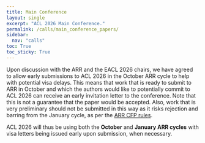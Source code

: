 ```yaml
---
title: Main Conference
layout: single
excerpt: "ACL 2026 Main Conference."
permalink: /calls/main_conference_papers/
sidebar:
  nav: "calls"
toc: True
toc_sticky: True
---
```


Upon discussion with the ARR and the EACL 2026 chairs, we have agreed to allow early submissions to ACL 2026 in the October ARR cycle to help with potential visa delays. This means that work that is ready to submit to ARR in October and which the authors would like to potentially commit to ACL 2026 can receive an early invitation letter to the conference. Note that this is not a guarantee that the paper would be accepted. Also, work that is very preliminary should not be submitted in this way as it risks rejection and barring from the January cycle, as per the [ARR CFP rules](https://aclrollingreview.org/cfp).

ACL 2026 will thus be using both the **October** and **January ARR cycles** with visa letters being issued early upon submission, when necessary.